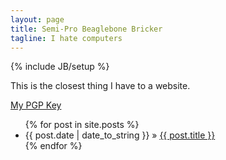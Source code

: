 ```yaml
---
layout: page
title: Semi-Pro Beaglebone Bricker
tagline: I hate computers
---
```

{% include JB/setup %}

This is the closest thing I have to a website.

[My PGP Key](James_Johnson_pub.asc)


<ul class="posts">
  {% for post in site.posts %}
    <li><span>{{ post.date | date_to_string }}</span> &raquo; <a href="{{ BASE_PATH }}{{ post.url }}">{{ post.title }}</a></li>
  {% endfor %}
</ul>



